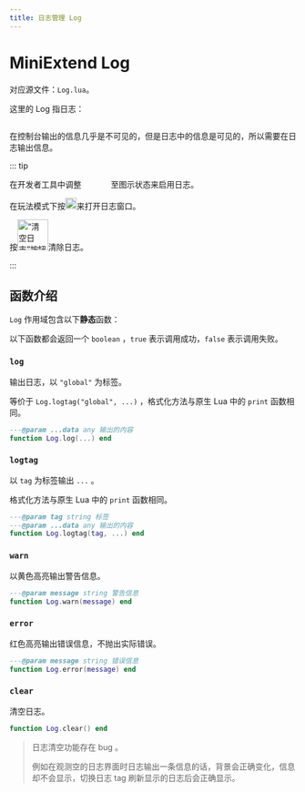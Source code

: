 ```yaml
---
title: 日志管理 Log
---
```




# MiniExtend Log

对应源文件：`Log.lua`。

这里的 Log 指日志：

<img :src="$withBase('/static/console.png')" />

在控制台输出的信息几乎是不可见的，但是日志中的信息是可见的，所以需要在日志输出信息。

::: tip

<!--图片自动维持长宽比，故只需设定宽度-->

在开发者工具中调整<img style="width: 52px;" :src="$withBase('/static/test-button.png')" />至图示状态来启用日志。

在玩法模式下按<img style="width: 20px;" :src="$withBase('/static/console-button.png')" alt="“！”按钮" />来打开日志窗口。

按<img style="width: 54px;" :src="$withBase('/static/clear-console.png')" alt="“清空日志”按钮" />清除日志。

:::

## 函数介绍

`Log` 作用域包含以下**静态**函数：

以下函数都会返回一个 `boolean` ，`true` 表示调用成功，`false` 表示调用失败。

### `log`

输出日志，以 `"global"` 为标签。

等价于 `Log.logtag("global", ...)` ，格式化方法与原生 Lua 中的 `print` 函数相同。

```lua
---@param ...data any 输出的内容
function Log.log(...) end
```

### `logtag`

以 `tag` 为标签输出 `...` 。

格式化方法与原生 Lua 中的 `print` 函数相同。

```lua
---@param tag string 标签
---@param ...data any 输出的内容
function Log.logtag(tag, ...) end
```

### `warn`

以黄色高亮输出警告信息。

```lua
---@param message string 警告信息
function Log.warn(message) end
```

### `error`

红色高亮输出错误信息，不抛出实际错误。

```lua
---@param message string 错误信息
function Log.error(message) end
```

### `clear`

清空日志。

```lua
function Log.clear() end
```

> 日志清空功能存在 bug 。
> 
> 例如在观测空的日志界面时日志输出一条信息的话，背景会正确变化，信息却不会显示，切换日志 tag 刷新显示的日志后会正确显示。